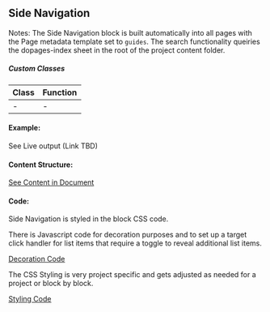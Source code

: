 ## Side Navigation

Notes: The Side Navigation block is built automatically into all pages with the Page metadata template set to `guides`. The search functionality queiries the dopages-index sheet in the root of the project content folder. 

##### Custom Classes 
|  Class | Function   |  
|--------|------------|
|   - |  -   |  


#### Example:

See Live output (Link TBD)

#### Content Structure:

[See Content in Document](https://docs.google.com/document/d/1ST15vxa7XD9vVYJM-CH3fgJwtn8ERogEjZdSwcMkrLI/edit)

#### Code:
Side Navigation is styled in the block CSS code.

There is Javascript code for decoration purposes and to set up a target click handler for list items that require a toggle to reveal additional list items. 

[Decoration Code](side-navigation.js)

The CSS Styling is very project specific and gets adjusted as needed for a project or block by block.

[Styling Code](side-navigation.css)